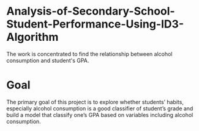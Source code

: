 # Analysis-of-Secondary-School-Student-Performance-Using-ID3-Algorithm
The work is concentrated to find the relationship between alcohol consumption and student's GPA. 

# Goal
The primary goal of this project is to explore whether students’ habits, especially alcohol consumption is a good classifier of student’s grade and build a model that classify one’s GPA based on variables including alcohol consumption.

